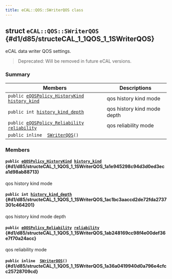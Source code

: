 ```yaml
---
title: eCAL::QOS::SWriterQOS class
---
```


## struct `eCAL::QOS::SWriterQOS` {#d1/d85/structeCAL_1_1QOS_1_1SWriterQOS}

eCAL data writer QOS settings.

> Deprecated: Will be removed in future eCAL versions.

### Summary

 Members                        | Descriptions                                
--------------------------------|---------------------------------------------
`public `[`eQOSPolicy_HistoryKind`](src/content/docs/doxygen/md/api-eQOSPolicy_HistoryKind.md#d8/d58/ecal__qos_8h_1a0da8b6f992aeac2e25089144fd27da24)` `[`history_kind`](#d1/d85/structeCAL_1_1QOS_1_1SWriterQOS_1a1e945298c94d3d0ed3eca1d98ab88713) | qos history kind mode
`public int `[`history_kind_depth`](#d1/d85/structeCAL_1_1QOS_1_1SWriterQOS_1ac1bc3aaccd2de72fda2737301c464201) | qos history kind mode depth
`public `[`eQOSPolicy_Reliability`](src/content/docs/doxygen/md/api-eQOSPolicy_Reliability.md#d8/d58/ecal__qos_8h_1afc19a9113f5036d91321f5ba6b4e4803)` `[`reliability`](#d1/d85/structeCAL_1_1QOS_1_1SWriterQOS_1ab248169cc98f4e00def36e7f70a24acc) | qos reliability mode
`public inline  `[`SWriterQOS`](#d1/d85/structeCAL_1_1QOS_1_1SWriterQOS_1a36a0419940d0a796e4cfcc25728709cd)`()` | 

### Members

#### `public `[`eQOSPolicy_HistoryKind`](src/content/docs/doxygen/md/api-eQOSPolicy_HistoryKind.md#d8/d58/ecal__qos_8h_1a0da8b6f992aeac2e25089144fd27da24)` `[`history_kind`](#d1/d85/structeCAL_1_1QOS_1_1SWriterQOS_1a1e945298c94d3d0ed3eca1d98ab88713) {#d1/d85/structeCAL_1_1QOS_1_1SWriterQOS_1a1e945298c94d3d0ed3eca1d98ab88713}

qos history kind mode

#### `public int `[`history_kind_depth`](#d1/d85/structeCAL_1_1QOS_1_1SWriterQOS_1ac1bc3aaccd2de72fda2737301c464201) {#d1/d85/structeCAL_1_1QOS_1_1SWriterQOS_1ac1bc3aaccd2de72fda2737301c464201}

qos history kind mode depth

#### `public `[`eQOSPolicy_Reliability`](src/content/docs/doxygen/md/api-eQOSPolicy_Reliability.md#d8/d58/ecal__qos_8h_1afc19a9113f5036d91321f5ba6b4e4803)` `[`reliability`](#d1/d85/structeCAL_1_1QOS_1_1SWriterQOS_1ab248169cc98f4e00def36e7f70a24acc) {#d1/d85/structeCAL_1_1QOS_1_1SWriterQOS_1ab248169cc98f4e00def36e7f70a24acc}

qos reliability mode

#### `public inline  `[`SWriterQOS`](#d1/d85/structeCAL_1_1QOS_1_1SWriterQOS_1a36a0419940d0a796e4cfcc25728709cd)`()` {#d1/d85/structeCAL_1_1QOS_1_1SWriterQOS_1a36a0419940d0a796e4cfcc25728709cd}

